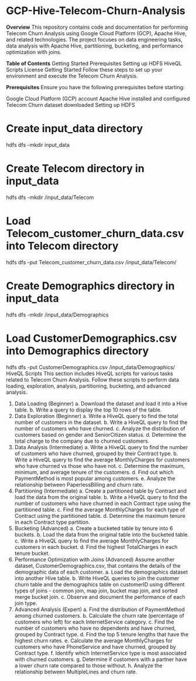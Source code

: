 # GCP-Hive-Telecom-Churn-Analysis

**Overview**
This repository contains code and documentation for performing Telecom Churn Analysis using Google Cloud Platform (GCP), Apache Hive, and related technologies. The project focuses on data engineering tasks, data analysis with Apache Hive, partitioning, bucketing, and performance optimization with joins.

**Table of Contents**
Getting Started
Prerequisites
Setting up HDFS
HiveQL Scripts
License
Getting Started
Follow these steps to set up your environment and execute the Telecom Churn Analysis.

**Prerequisites**
Ensure you have the following prerequisites before starting:

Google Cloud Platform (GCP) account
Apache Hive installed and configured
Telecom Churn dataset downloaded
Setting up HDFS
# Create input_data directory
hdfs dfs -mkdir input_data

# Create Telecom directory in input_data
hdfs dfs -mkdir /input_data/Telecom

# Load Telecom_customer_churn_data.csv into Telecom directory
hdfs dfs -put Telecom_customer_churn_data.csv /input_data/Telecom/

# Create Demographics directory in input_data
hdfs dfs -mkdir /input_data/Demographics

# Load CustomerDemographics.csv into Demographics directory
hdfs dfs -put CustomerDemographics.csv /input_data/Demographics/
HiveQL Scripts
This section includes HiveQL scripts for various tasks related to Telecom Churn Analysis. Follow these scripts to perform data loading, exploration, analysis, partitioning, bucketing, and advanced analysis.
1. Data Loading (Beginner)
a. Download the dataset and load it into a Hive table.
b. Write a query to display the top 10 rows of the table.
2. Data Exploration (Beginner)
a. Write a HiveQL query to find the total number of customers in the dataset.
b. Write a HiveQL query to find the number of customers who have churned.
c. Analyze the distribution of customers based on gender and SeniorCitizen status.
d. Determine the total charge to the company due to churned customers.
3. Data Analysis (Intermediate)
a. Write a HiveQL query to find the number of customers who have churned, grouped by their Contract type.
b. Write a HiveQL query to find the average MonthlyCharges for customers who have churned vs those who have not.
c. Determine the maximum, minimum, and average tenure of the customers.
d. Find out which PaymentMethod is most popular among customers.
e. Analyze the relationship between PaperlessBilling and churn rate.
4. Partitioning (Intermediate)
a. Create a partitioned table by Contract and load the data from the original table.
b. Write a HiveQL query to find the number of customers who have churned in each Contract type using the partitioned table.
c. Find the average MonthlyCharges for each type of Contract using the partitioned table.
d. Determine the maximum tenure in each Contract type partition.
5. Bucketing (Advanced)
a. Create a bucketed table by tenure into 6 buckets.
b. Load the data from the original table into the bucketed table.
c. Write a HiveQL query to find the average MonthlyCharges for customers in each bucket.
d. Find the highest TotalCharges in each tenure bucket.
6. Performance Optimization with Joins (Advanced)
Assume another dataset, CustomerDemographics.csv, that contains the details of the demographic data of each customer.
a. Load the demographics dataset into another Hive table.
b. Write HiveQL queries to join the customer churn table and the demographics table on customerID using different types of joins - common join, map join, bucket map join, and sorted merge bucket join.
c. Observe and document the performance of each join type.
7. Advanced Analysis (Expert)
a. Find the distribution of PaymentMethod among churned customers.
b. Calculate the churn rate (percentage of customers who left) for each InternetService category.
c. Find the number of customers who have no dependents and have churned, grouped by Contract type.
d. Find the top 5 tenure lengths that have the highest churn rates.
e. Calculate the average MonthlyCharges for customers who have PhoneService and have churned, grouped by Contract type.
f. Identify which InternetService type is most associated with churned customers.
g. Determine if customers with a partner have a lower churn rate compared to those without.
h. Analyze the relationship between MultipleLines and churn rate.
